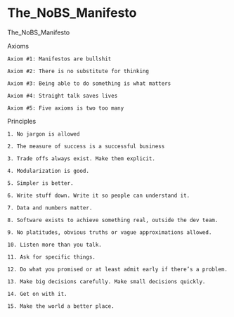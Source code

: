 # The_NoBS_Manifesto
The_NoBS_Manifesto


Axioms
	
	Axiom #1: Manifestos are bullshit
	
	Axiom #2: There is no substitute for thinking
	
	Axiom #3: Being able to do something is what matters
	
	Axiom #4: Straight talk saves lives
	
	Axiom #5: Five axioms is two too many


Principles
	
	1. No jargon is allowed
	
	2. The measure of success is a successful business
	
	3. Trade offs always exist. Make them explicit.
	
	4. Modularization is good.
	
	5. Simpler is better.
	
	6. Write stuff down. Write it so people can understand it.
	
	7. Data and numbers matter.
	
	8. Software exists to achieve something real, outside the dev team.
	
	9. No platitudes, obvious truths or vague approximations allowed.
	
	10. Listen more than you talk.
	
	11. Ask for specific things.
	
	12. Do what you promised or at least admit early if there’s a problem.
	
	13. Make big decisions carefully. Make small decisions quickly.
	
	14. Get on with it.
	
	15. Make the world a better place.

